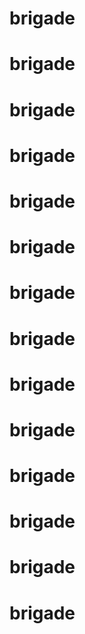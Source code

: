 # brigade
# brigade
# brigade
# brigade
# brigade
# brigade
# brigade
# brigade
# brigade
# brigade
# brigade
# brigade
# brigade
# brigade
